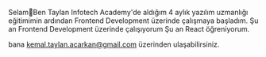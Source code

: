 Selam👋Ben Taylan 
Infotech Academy'de aldığım 4 aylık yazılım uzmanlığı eğitimimin ardından Frontend Development üzerinde çalışmaya başladım.
 Şu an Frontend Development üzerinde çalışıyorum
Şu an React öğreniyorum.

bana kemal.taylan.acarkan@gmail.com üzerinden ulaşabilirsiniz.

